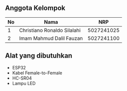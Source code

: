 ## Anggota Kelompok

| No | Nama                   | NRP         |
|----|------------------------|-------------|
| 1  | Christiano Ronaldo Silalahi| 5027241025         |
| 2  | Imam Mahmud Dalil Fauzan     | 5027241100 |

## Alat yang dibutuhkan
- ESP32
- Kabel Female-to-Female
- HC-SR04
- Lampu LED
